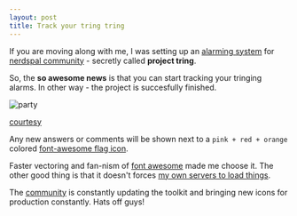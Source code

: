 ```yaml
---
layout: post
title: Track your tring tring
---
```


If you are moving along with me, I was setting up an [alarming system](http://blogx.nerdspal.com/tracking-trings/) for [nerdspal community](https://nerdspal.com/Account/League) - secretly called **project tring**.

So, the **so awesome news** is that you can start tracking your tringing alarms. In other way - the project is succesfully finished.

![party](http://assets.diylol.com/hfs/c61/318/ea7/resized/nuke-meme-generator-nuclear-physics-students-party-factor-10-10-a2ca5c.jpg?1325260241.jpg)

[courtesy](http://diylol.com/)

Any new answers or comments will be shown next to a `pink + red + orange` colored [font-awesome flag icon](http://fortawesome.github.io/Font-Awesome/icon/flag/).

Faster vectoring and fan-nism of [font awesome](http://fortawesome.github.io/Font-Awesome/icons/) made me choose it. The other good thing is that it doesn't forces [my own servers to load things](http://www.bootstrapcdn.com/#fontawesome_tab).

The [community](https://fortawesome.github.io/Font-Awesome/community/) is constantly updating the toolkit and bringing new icons for production constantly. Hats off guys!

